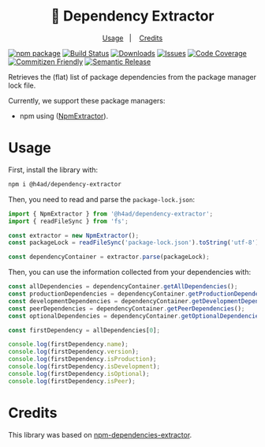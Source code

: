 <h1 align="center">
  🚀 Dependency Extractor
</h1>

<p align="center">
  <a href="#usage">Usage</a>&nbsp;&nbsp;&nbsp;|&nbsp;&nbsp;&nbsp;
  <a href="#credits">Credits</a>
</p>

[![npm package][npm-img]][npm-url]
[![Build Status][build-img]][build-url]
[![Downloads][downloads-img]][downloads-url]
[![Issues][issues-img]][issues-url]
[![Code Coverage][codecov-img]][codecov-url]
[![Commitizen Friendly][commitizen-img]][commitizen-url]
[![Semantic Release][semantic-release-img]][semantic-release-url]

Retrieves the (flat) list of package dependencies from the package manager lock file.

Currently, we support these package managers:

- npm using ([NpmExtractor](./src/npm-extractor.ts)).

# Usage

First, install the library with:

```bash
npm i @h4ad/dependency-extractor
```

Then, you need to read and parse the `package-lock.json`:

```js
import { NpmExtractor } from '@h4ad/dependency-extractor';
import { readFileSync } from 'fs';

const extractor = new NpmExtractor();
const packageLock = readFileSync('package-lock.json').toString('utf-8');

const dependencyContainer = extractor.parse(packageLock);
```

Then, you can use the information collected from your dependencies with:

```js
const allDependencies = dependencyContainer.getAllDependencies();
const productionDependencies = dependencyContainer.getProductionDependencies();
const developmentDependencies = dependencyContainer.getDevelopmentDependencies();
const peerDependencies = dependencyContainer.getPeerDependencies();
const optionalDependencies = dependencyContainer.getOptionalDependencies();

const firstDependency = allDependencies[0];

console.log(firstDependency.name);
console.log(firstDependency.version);
console.log(firstDependency.isProduction);
console.log(firstDependency.isDevelopment);
console.log(firstDependency.isOptional);
console.log(firstDependency.isPeer);
```

# Credits

This library was based on [npm-dependencies-extractor](https://github.com/philips-software/npm-dependencies-extractor).

[build-img]:https://github.com/H4ad/dependency-extractor/actions/workflows/release.yml/badge.svg

[build-url]:https://github.com/H4ad/dependency-extractor/actions/workflows/release.yml

[downloads-img]:https://img.shields.io/npm/dt/dependency-extractor

[downloads-url]:https://www.npmtrends.com/@h4ad/dependency-extractor

[npm-img]:https://img.shields.io/npm/v/@h4ad/dependency-extractor

[npm-url]:https://www.npmjs.com/package/@h4ad/dependency-extractor

[issues-img]:https://img.shields.io/github/issues/H4ad/dependency-extractor

[issues-url]:https://github.com/H4ad/dependency-extractor/issues

[codecov-img]:https://codecov.io/gh/H4ad/node-modules-packer/branch/master/graph/badge.svg

[codecov-url]:https://codecov.io/gh/H4ad/dependency-extractor

[semantic-release-img]:https://img.shields.io/badge/%20%20%F0%9F%93%A6%F0%9F%9A%80-semantic--release-e10079.svg

[semantic-release-url]:https://github.com/semantic-release/semantic-release

[commitizen-img]:https://img.shields.io/badge/commitizen-friendly-brightgreen.svg

[commitizen-url]:http://commitizen.github.io/cz-cli/
